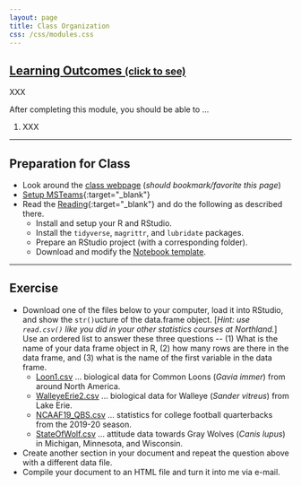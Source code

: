 ```yaml
---
layout: page
title: Class Organization
css: /css/modules.css
---
```


<div class="panel-group-ILOs">
  <div class="panel panel-default">
    <div class="panel-heading">
      <h2 class="panel-title">
        <a data-toggle="collapse" href="#ILOs">Learning Outcomes <small>(click to see)</small></a>
      </h2>
    </div>
    <div id="ILOs" class="panel-collapse collapse">
      <div class="panel-body">
XXX
<p>After completing this module, you should be able to ...</p>

<ol>
  <li>XXX</li>
</ol>
      </div>
    </div>
  </div>
</div>

----

## Preparation for Class

* Look around the [class webpage](https://derekogle.com/NCGraphing/) (*should bookmark/favorite this page*)
* [Setup MSTeams](Setup_MSTeams){:target="_blank"}
* Read the [Reading](http://derekogle.com/BookWrangling/preparation.html){:target="_blank"} and do the following as described there.
  * Install and setup your R and RStudio.
  * Install the `tidyverse`, `magrittr`, and `lubridate` packages.
  * Prepare an RStudio project (with a corresponding folder).
  * Download and modify the [Notebook template](https://raw.githubusercontent.com/droglenc/NCWrangling/main/resources/TEMPLATE.Rmd).

----

## Exercise
* Download one of the files below to your computer, load it into RStudio, and show the `str()`ucture of the data.frame object. [*Hint: use `read.csv()` like you did in your other statistics courses at Northland.*] Use an ordered list to answer these three questions -- (1) What is the name of your data frame object in R, (2) how many rows are there in the data frame, and (3) what is the name of the first variable in the data frame.
  * [Loon1.csv](https://raw.githubusercontent.com/droglenc/NCData/master/Loon1.csv) ... biological data for Common Loons (*Gavia immer*) from around North America.
  * [WalleyeErie2.csv](https://raw.githubusercontent.com/droglenc/FSAdata/master/data-raw/WalleyeErie2.csv) ... biological data for Walleye (*Sander vitreus*) from Lake Erie.
  * [NCAAF19_QBS.csv](https://raw.githubusercontent.com/droglenc/NCData/master/NCAAF19_QBS.csv) ... statistics for college football quarterbacks from the 2019-20 season.
  * [StateOfWolf.csv](https://raw.githubusercontent.com/droglenc/NCData/master/StateOfWolf.csv) ... attitude data towards Gray Wolves (*Canis lupus*) in Michigan, Minnesota, and Wisconsin.
* Create another section in your document and repeat the question above with a different data file.
* Compile your document to an HTML file and turn it into me via e-mail.
